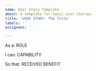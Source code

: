```yaml
---
name: User Story Template
about: A template for basic user stories
title: 'USER STORY: The Title'
labels: ''
assignees: ''

---
```


As a: ROLE

I can: CAPABILITY

So that: RECEIVED BENEFIT
